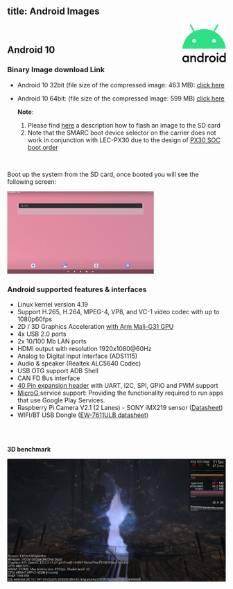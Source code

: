 title: Android Images
---

<img align="right" src="AndroidImages.assets/Android_logo_2019-1593412753766.png" />

<br>

## Android 10



### Binary Image download Link

* Android 10 32bit (file size of the compressed image: 463 MB): [click here](https://hq0epm0west0us0storage.blob.core.windows.net/public/SMARC/LEC-PX30/Images/Android/LEC-PX30-IPI-SMARC_Android10_sdcard_2v6_20200916.zip)

* Android 10 64bit: (file size of the compressed image: 599 MB) [click here](https://hq0epm0west0us0storage.blob.core.windows.net/$web/public/SMARC/LEC-PX30/Images/Android/LEC-PX30-IPI-SMARC_Android10_64bit_sdcard_2v8_20201221.zip)

  **Note**:

  1. Please find  [here](HowToFlashImage.html#To-Flash-the-Yocto-Android-Image) a description how to flash an image to the SD card
  2. Note that the SMARC boot device selector on the carrier does not work in conjunction with LEC-PX30 due to the design of [PX30 SOC boot order](PX30BootFlow.html)

<br>



Boot up the system from the SD card, once booted you will see the following screen:



<img src="AndroidImages.assets/Screenshot_20200608-082418.png" alt="Screenshot_20200608-082418" style="zoom: 33%;" />





### Android supported features & interfaces 

* Linux kernel version 4.19
* Support H.265, H.264, MPEG-4, VP8, and VC-1 video codec with up to 1080p60fps
* 2D / 3D Graphics Acceleration [with Arm Mali-G31 GPU](https://developer.arm.com/ip-products/graphics-and-multimedia/mali-gpus/mali-g31-gpu) 
* 4x USB 2.0 ports
* 2x 10/100 Mb LAN ports 
* HDMI output with resolution 1920x1080@60Hz
* Analog to Digital input interface (ADS1115) 
* Audio & speaker (Realtek ALC5640 Codec)
* USB OTG support ADB Shell
* CAN FD Bus interface
* [40 Pin expansion header](UserInterfaces.html) with UART, I2C, SPI, GPIO and PWM support 
* [MicroG ](https://microg.org/) service support: Providing the functionality required to run apps that use Google Play Services.
* Raspberry Pi Camera V2.1 (2 Lanes) - SONY iMX219 sensor ([Datasheet](https://www.raspberrypi.org/documentation/hardware/camera/))  
* WIFI/BT USB Dongle ([EW-7611ULB datasheet](https://www.edimax.com/edimax/mw/cufiles/files/download/datasheet/EW-7611ULB_datasheet_English.pdf))

<br>

<br>

**3D benchmark**

![](AndroidImages.assets/benchmark-1594969675942.png)
